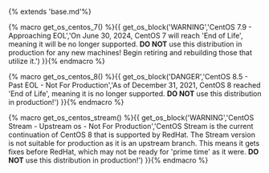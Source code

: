 {% extends 'base.md'%}

{% macro get_os_centos_7() %}{{ get_os_block('WARNING','CentOS 7.9 - Approaching EOL','On June 30, 2024, CentOS 7 will reach \'End of Life\', meaning it will be no longer supported. **DO NOT** use this distribution in production for any new machines! Begin retiring and rebuilding those that utilize it.') }}{% endmacro %}

{% macro get_os_centos_8() %}{{ get_os_block('DANGER','CentOS 8.5 - Past EOL - Not For Production','As of December 31, 2021, CentOS 8 reached \'End of Life\', meaning it is no longer supported. **DO NOT** use this distribution in production!') }}{% endmacro %}

{% macro get_os_centos_stream() %}{{ get_os_block('WARNING','CentOS Stream - Upstream os - Not For Production','CentOS Stream is the current continuation of CentOS 8 that is supported by RedHat. The Stream version is not suitable for production as it is an upstream branch. This means it gets fixes before RedHat, which may not be ready for \'prime time\' as it were. **DO NOT** use this distribution in production!') }}{% endmacro %}